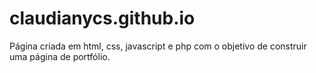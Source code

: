 # claudianycs.github.io

Página criada em html, css, javascript e php com o objetivo de construir uma página de portfólio.
